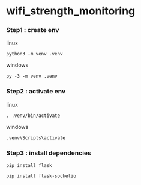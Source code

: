 # wifi_strength_monitoring

### Step1 : create env ###
linux
```
python3 -m venv .venv
```
windows
```
py -3 -m venv .venv
```
### Step2 : activate env ###
linux
```
. .venv/bin/activate
```
windows
```
.venv\Scripts\activate
```
### Step3 : install dependencies ###
```
pip install flask
```
```
pip install flask-socketio 
```
